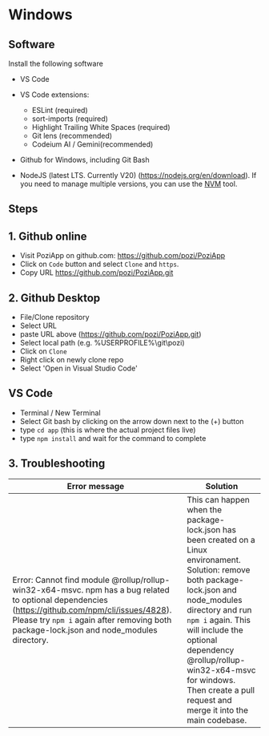 
# Windows

## Software

Install the following software
* VS Code
* VS Code extensions:
  - ESLint (required)
  - sort-imports (required)
  - Highlight Trailing White Spaces (required)
  - Git lens (recommended)
  - Codeium AI / Gemini(recommended)

* Github for Windows, including Git Bash
* NodeJS (latest LTS. Currently V20) (https://nodejs.org/en/download). If you need to manage multiple versions, you can use the [NVM](https://github.com/nvm-sh/nvm) tool.


## Steps

## 1. Github online

* Visit PoziApp on github.com: https://github.com/pozi/PoziApp
* Click on `Code` button and select `Clone` and `https`.
* Copy URL https://github.com/pozi/PoziApp.git

## 2. Github Desktop
* File/Clone repository
* Select URL
* paste URL above (https://github.com/pozi/PoziApp.git)
* Select local path (e.g. %USERPROFILE%\git\pozi)
* Click on `Clone`
* Right click on newly clone repo
* Select 'Open in Visual Studio Code'

## VS Code
* Terminal / New Terminal
* Select Git bash by clicking on the arrow down next to the (+) button
* type `cd app` (this is where the actual project files live)
* type `npm install` and wait for the command to complete

## 3. Troubleshooting

Error message | Solution
--- | ---
Error: Cannot find module @rollup/rollup-win32-x64-msvc. npm has a bug related to optional dependencies (https://github.com/npm/cli/issues/4828). Please try `npm i` again after removing both package-lock.json and node_modules directory. | This can happen when the package-lock.json has been created on a Linux environament. Solution: remove both package-lock.json and node_modules directory and run `npm i` again. This will include the optional dependency @rollup/rollup-win32-x64-msvc for windows. Then create a pull request and merge it into the main codebase.